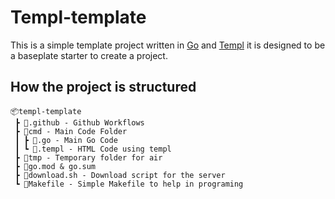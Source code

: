 # Templ-template

This is a simple template project written in [Go](https://go.dev/) and [Templ](https://github.com/a-h/templ) it is designed to be a baseplate starter to create a project.

## How the project is structured

```
📦templ-template
 ┣ 📂.github - Github Workflows
 ┣ 📂cmd - Main Code Folder
 ┃ ┣ 📜.go - Main Go Code
 ┃ ┗ 📜.templ - HTML Code using templ
 ┣ 📂tmp - Temporary folder for air
 ┣ 📜go.mod & go.sum
 ┣ 📜download.sh - Download script for the server
 ┗ 📜Makefile - Simple Makefile to help in programing
```
